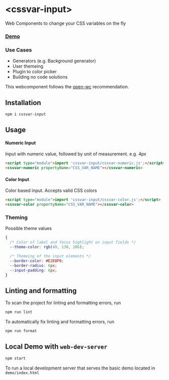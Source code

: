 # \<cssvar-input>

Web Components to change your CSS variables on the fly

### [Demo](https://bmpickford.github.io/cssvar-input/)

### Use Cases
 * Generators (e.g. Background generator)
 * User themeing
 * Plugin to color picker
 * Building no code solutions

This webcomponent follows the [open-wc](https://github.com/open-wc/open-wc) recommendation.

## Installation

```bash
npm i cssvar-input
```

## Usage

#### Numeric Input
Input with numeric value, followed by unit of measurement. e.g. 4px
```html
<script type="module">import 'cssvar-input/cssvar-numeric.js';</script>
<cssvar-numeric propertyName="CSS_VAR_NAME"></cssvar-numeric>
```

#### Color Input
Color based input. Accepts valid CSS colors
```html
<script type="module">import 'cssvar-input/cssvar-color.js';</script>
<cssvar-color propertyName="CSS_VAR_NAME"></cssvar-color>
```

### Theming
Possible theme values
```css
{
  /* Color of label and focus highlight on input fields */
  --theme-color: rgb(49, 130, 206);

  /* Themeing of the input elements */
  --border-color: #E2E8F0;
  --border-radius: 6px;
  --input-padding: 6px;
}
```

## Linting and formatting

To scan the project for linting and formatting errors, run

```bash
npm run lint
```

To automatically fix linting and formatting errors, run

```bash
npm run format
```

## Local Demo with `web-dev-server`

```bash
npm start
```

To run a local development server that serves the basic demo located in `demo/index.html`
